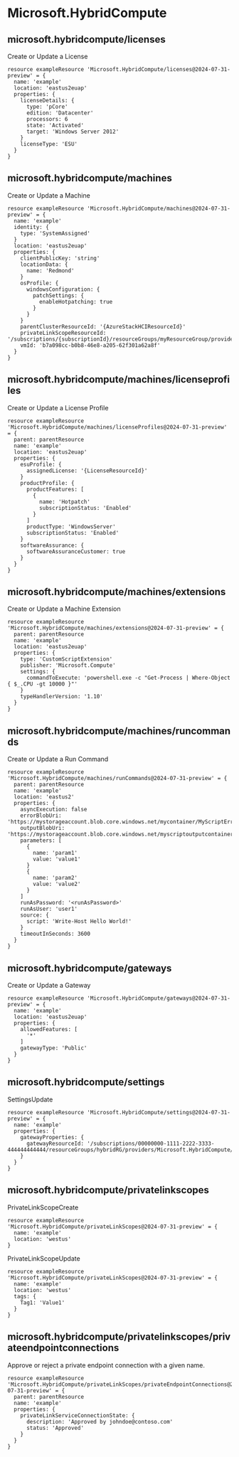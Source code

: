 # Microsoft.HybridCompute

## microsoft.hybridcompute/licenses

Create or Update a License
```bicep
resource exampleResource 'Microsoft.HybridCompute/licenses@2024-07-31-preview' = {
  name: 'example'
  location: 'eastus2euap'
  properties: {
    licenseDetails: {
      type: 'pCore'
      edition: 'Datacenter'
      processors: 6
      state: 'Activated'
      target: 'Windows Server 2012'
    }
    licenseType: 'ESU'
  }
}
```

## microsoft.hybridcompute/machines

Create or Update a Machine
```bicep
resource exampleResource 'Microsoft.HybridCompute/machines@2024-07-31-preview' = {
  name: 'example'
  identity: {
    type: 'SystemAssigned'
  }
  location: 'eastus2euap'
  properties: {
    clientPublicKey: 'string'
    locationData: {
      name: 'Redmond'
    }
    osProfile: {
      windowsConfiguration: {
        patchSettings: {
          enableHotpatching: true
        }
      }
    }
    parentClusterResourceId: '{AzureStackHCIResourceId}'
    privateLinkScopeResourceId: '/subscriptions/{subscriptionId}/resourceGroups/myResourceGroup/providers/Microsoft.HybridCompute/privateLinkScopes/privateLinkScopeName'
    vmId: 'b7a098cc-b0b8-46e8-a205-62f301a62a8f'
  }
}
```

## microsoft.hybridcompute/machines/licenseprofiles

Create or Update a License Profile
```bicep
resource exampleResource 'Microsoft.HybridCompute/machines/licenseProfiles@2024-07-31-preview' = {
  parent: parentResource 
  name: 'example'
  location: 'eastus2euap'
  properties: {
    esuProfile: {
      assignedLicense: '{LicenseResourceId}'
    }
    productProfile: {
      productFeatures: [
        {
          name: 'Hotpatch'
          subscriptionStatus: 'Enabled'
        }
      ]
      productType: 'WindowsServer'
      subscriptionStatus: 'Enabled'
    }
    softwareAssurance: {
      softwareAssuranceCustomer: true
    }
  }
}
```

## microsoft.hybridcompute/machines/extensions

Create or Update a Machine Extension
```bicep
resource exampleResource 'Microsoft.HybridCompute/machines/extensions@2024-07-31-preview' = {
  parent: parentResource 
  name: 'example'
  location: 'eastus2euap'
  properties: {
    type: 'CustomScriptExtension'
    publisher: 'Microsoft.Compute'
    settings: {
      commandToExecute: 'powershell.exe -c "Get-Process | Where-Object { $_.CPU -gt 10000 }"'
    }
    typeHandlerVersion: '1.10'
  }
}
```

## microsoft.hybridcompute/machines/runcommands

Create or Update a Run Command
```bicep
resource exampleResource 'Microsoft.HybridCompute/machines/runCommands@2024-07-31-preview' = {
  parent: parentResource 
  name: 'example'
  location: 'eastus2'
  properties: {
    asyncExecution: false
    errorBlobUri: 'https://mystorageaccount.blob.core.windows.net/mycontainer/MyScriptError.txt'
    outputBlobUri: 'https://mystorageaccount.blob.core.windows.net/myscriptoutputcontainer/MyScriptoutput.txt'
    parameters: [
      {
        name: 'param1'
        value: 'value1'
      }
      {
        name: 'param2'
        value: 'value2'
      }
    ]
    runAsPassword: '<runAsPassword>'
    runAsUser: 'user1'
    source: {
      script: 'Write-Host Hello World!'
    }
    timeoutInSeconds: 3600
  }
}
```

## microsoft.hybridcompute/gateways

Create or Update a Gateway
```bicep
resource exampleResource 'Microsoft.HybridCompute/gateways@2024-07-31-preview' = {
  name: 'example'
  location: 'eastus2euap'
  properties: {
    allowedFeatures: [
      '*'
    ]
    gatewayType: 'Public'
  }
}
```

## microsoft.hybridcompute/settings

SettingsUpdate
```bicep
resource exampleResource 'Microsoft.HybridCompute/settings@2024-07-31-preview' = {
  name: 'example'
  properties: {
    gatewayProperties: {
      gatewayResourceId: '/subscriptions/00000000-1111-2222-3333-444444444444/resourceGroups/hybridRG/providers/Microsoft.HybridCompute/gateways/newGateway'
    }
  }
}
```

## microsoft.hybridcompute/privatelinkscopes

PrivateLinkScopeCreate
```bicep
resource exampleResource 'Microsoft.HybridCompute/privateLinkScopes@2024-07-31-preview' = {
  name: 'example'
  location: 'westus'
}
```

PrivateLinkScopeUpdate
```bicep
resource exampleResource 'Microsoft.HybridCompute/privateLinkScopes@2024-07-31-preview' = {
  name: 'example'
  location: 'westus'
  tags: {
    Tag1: 'Value1'
  }
}
```

## microsoft.hybridcompute/privatelinkscopes/privateendpointconnections

Approve or reject a private endpoint connection with a given name.
```bicep
resource exampleResource 'Microsoft.HybridCompute/privateLinkScopes/privateEndpointConnections@2024-07-31-preview' = {
  parent: parentResource 
  name: 'example'
  properties: {
    privateLinkServiceConnectionState: {
      description: 'Approved by johndoe@contoso.com'
      status: 'Approved'
    }
  }
}
```
